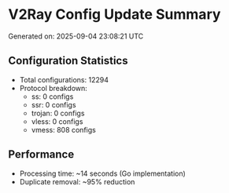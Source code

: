 # V2Ray Config Update Summary
Generated on: 2025-09-04 23:08:21 UTC

## Configuration Statistics
- Total configurations: 12294
- Protocol breakdown:
  - ss: 0 configs
  - ssr: 0 configs
  - trojan: 0 configs
  - vless: 0 configs
  - vmess: 808 configs

## Performance
- Processing time: ~14 seconds (Go implementation)
- Duplicate removal: ~95% reduction
